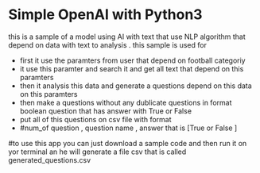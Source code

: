 # Simple OpenAI with Python3
this is a sample of a model using AI with text that use NLP algorithm that depend on data with text to analysis .
this sample is used for 
- first it use the paramters from user that depend on football categoriy
- it use this paramter and search it and get all text that depend on this paramters
- then it analysis this data and generate a questions depend on this data on this paramters
- then make a questions without any dublicate questions in format boolean question that has answer with True or False
- put all of this questions on csv file with format
- #num_of question , question name  , answer that is [True or False ]

#to use this app you can just download a sample code and then run it on yor terminal an he will generate a file csv that is called generated_questions.csv 
